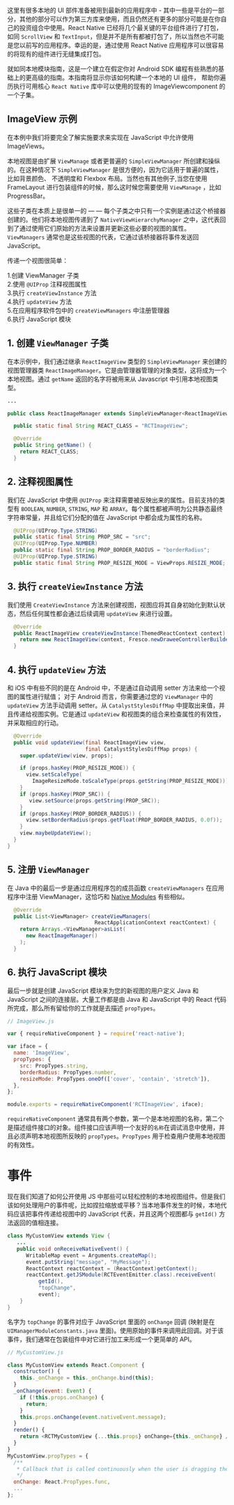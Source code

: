 

这里有很多本地的 UI 部件准备被用到最新的应用程序中 - 其中一些是平台的一部分，其他的部分可以作为第三方库来使用，而且仍然还有更多的部分可能是在你自己的投资组合中使用。React Native 已经将几个最关键的平台组件进行了打包，如同 `ScrollView` 和 `TextInput`，但是并不是所有都被打包了，所以当然也不可能是您以前写的应用程序。幸运的是，通过使用 React Native 应用程序可以很容易的将现有的组件进行无缝集成打包。

就如同本地模块指南，这是一个建立在假定你对 Android SDK 编程有些熟悉的基础上的更高级的指南。本指南将显示你该如何构建一个本地的 UI 组件， 帮助你遍历执行可用核心 `React Native` 库中可以使用的现有的 ImageViewcomponent 的一个子集。

## ImageView 示例

在本例中我们将要完全了解实施要求来实现在 JavaScript 中允许使用 ImageViews。

本地视图是由扩展 `ViewManage` 或者更普遍的 `SimpleViewManager` 所创建和操纵的。在这种情况下 `SimpleViewManager` 是很方便的，因为它适用于普遍的属性，比如背景颜色、 不透明度和 Flexbox 布局。当然也有其他例子,当您在使用 FrameLayout 进行包装组件的时候，那么这时候您需要使用 `ViewManage` ，比如 ProgressBar。

这些子类在本质上是很单一的 — — 每个子类之中只有一个实例是通过这个桥接器创建的。他们将本地视图传递到了 `NativeViewHierarchyManager` 之中，这代表回到了通过使用它们原始的方法来设置并更新这些必要的视图的属性。`ViewManagers` 通常也是这些视图的代表，它通过该桥接器将事件发送回 JavaScript。

传递一个视图很简单：

1.创建 ViewManager 子类  
2.使用  `@UIProp` 注释视图属性  
3.执行 `createViewInstance` 方法  
4.执行 `updateView` 方法  
5.在应用程序软件包中的 `createViewManagers` 中注册管理器  
6.执行 JavaScript 模块  

## 1. 创建 `ViewManager` 子类

在本示例中，我们通过继承 `ReactImageView` 类型的 `SimpleViewManager` 来创建的视图管理器类 `ReactImageManager`。它是由管理器管理的对象类型，这将成为一个本地视图。通过 `getName` 返回的名字将被用来从 Javascript 中引用本地视图类型。

```java
...

public class ReactImageManager extends SimpleViewManager<ReactImageView> {

  public static final String REACT_CLASS = "RCTImageView";

  @Override
  public String getName() {
    return REACT_CLASS;
  }
```

## 2. 注释视图属性

我们在 JavaScript 中使用 `@UIProp` 来注释需要被反映出来的属性。目前支持的类型有 `BOOLEAN`, `NUMBER`, `STRING`, `MAP` 和 `ARRAY`。每个属性都被声明为公共静态最终字符串常量，并且给它们分配的值在 JavaScript 中都会成为属性的名称。

```java
  @UIProp(UIProp.Type.STRING)
  public static final String PROP_SRC = "src";
  @UIProp(UIProp.Type.NUMBER)
  public static final String PROP_BORDER_RADIUS = "borderRadius";
  @UIProp(UIProp.Type.STRING)
  public static final String PROP_RESIZE_MODE = ViewProps.RESIZE_MODE;
```

## 3. 执行 `createViewInstance` 方法  

我们使用 `CreateViewInstance` 方法来创建视图，视图应将其自身初始化到默认状态，然后任何属性都会通过后续调用 `updateView` 来进行设置。

```java
  @Override
  public ReactImageView createViewInstance(ThemedReactContext context) {
    return new ReactImageView(context, Fresco.newDraweeControllerBuilder(), mCallerContext);
  }
```

## 4. 执行 `updateView` 方法 

和 iOS 中有些不同的是在 Android 中，不是通过自动调用 setter 方法来给一个视图的属性进行赋值； 对于 Android 而言，你需要通过您的 `ViewManager` 中的 `updateView` 方法手动调用 setter。从 `CatalystStylesDiffMap` 中提取出来值，并且传递给视图实例。它是通过 `updateView` 和视图类的组合来检查属性的有效性，并采取相应的行动。

```java
  @Override
  public void updateView(final ReactImageView view,
                         final CatalystStylesDiffMap props) {
    super.updateView(view, props);

    if (props.hasKey(PROP_RESIZE_MODE)) {
      view.setScaleType(
        ImageResizeMode.toScaleType(props.getString(PROP_RESIZE_MODE)));
    }
    if (props.hasKey(PROP_SRC)) {
       view.setSource(props.getString(PROP_SRC));
    }
    if (props.hasKey(PROP_BORDER_RADIUS)) {
      view.setBorderRadius(props.getFloat(PROP_BORDER_RADIUS, 0.0f));
    }
    view.maybeUpdateView();
  }
}
```

## 5. 注册 `ViewManager`

在 Java 中的最后一步是通过应用程序包的成员函数 `createViewManagers` 在应用程序中注册 ViewManager，这恰巧和 [Native Modules](NativeModulesAndroid.md) 有些相似。


```java
  @Override
  public List<ViewManager> createViewManagers(
                            ReactApplicationContext reactContext) {
    return Arrays.<ViewManager>asList(
      new ReactImageManager()
    );
  }
```

## 6. 执行 JavaScript 模块

最后一步就是创建 JavaScript 模块来为您的新视图的用户定义 Java 和 JavaScript 之间的连接层。大量工作都是由 Java 和 JavaScript 中的 React 代码所完成，那么所有留给你的工作就是去描述 `propTypes`。

```js
// ImageView.js

var { requireNativeComponent } = require('react-native');

var iface = {
  name: 'ImageView',
  propTypes: {
    src: PropTypes.string,
    borderRadius: PropTypes.number,
    resizeMode: PropTypes.oneOf(['cover', 'contain', 'stretch']),
  },
};

module.exports = requireNativeComponent('RCTImageView', iface);
```

`requireNativeComponent` 通常具有两个参数，第一个是本地视图的名称，第二个是描述组件接口的对象。组件接口应该声明一个友好的`名称`在调试消息中使用，并且必须声明本地视图所反映的 `propTypes`。`PropTypes` 用于检查用户使用本地视图的有效性。

#   事件

现在我们知道了如何公开使用 JS 中那些可以轻松控制的本地视图组件。但是我们该如何处理用户的事件呢，比如捏拉缩放或平移？当本地事件发生的时候，本地代码应该把事件传递给视图中的 JavaScript 代表，并且这两个视图都与 `getId()` 方法返回的值相连接。

```java
class MyCustomView extends View {
   ...
   public void onReceiveNativeEvent() {
      WritableMap event = Arguments.createMap();
      event.putString("message", "MyMessage");
      ReactContext reactContext = (ReactContext)getContext();
      reactContext.getJSModule(RCTEventEmitter.class).receiveEvent(
          getId(),
          "topChange",
          event);
    }
}
```

名字为 `topChange` 的事件对应于 JavaScript 里面的 `onChange` 回调 (映射是在 `UIManagerModuleConstants.java` 里面)。使用原始的事件来调用此回调。对于该事件，我们通常在包装组件中对它进行加工来形成一个更简单的 API。

```js
// MyCustomView.js

class MyCustomView extends React.Component {
  constructor() {
    this._onChange = this._onChange.bind(this);
  }
  _onChange(event: Event) {
    if (!this.props.onChange) {
      return;
    }
    this.props.onChange(event.nativeEvent.message);
  }
  render() {
    return <RCTMyCustomView {...this.props} onChange={this._onChange} />;
  }
}
MyCustomView.propTypes = {
  /**
   * Callback that is called continuously when the user is dragging the map.
   */
  onChange: React.PropTypes.func,
  ...
};
```
